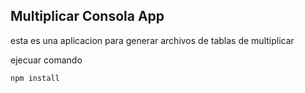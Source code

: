 ## Multiplicar Consola App

esta es una aplicacion para generar archivos de tablas de multiplicar

ejecuar comando 


```
npm install
``` 